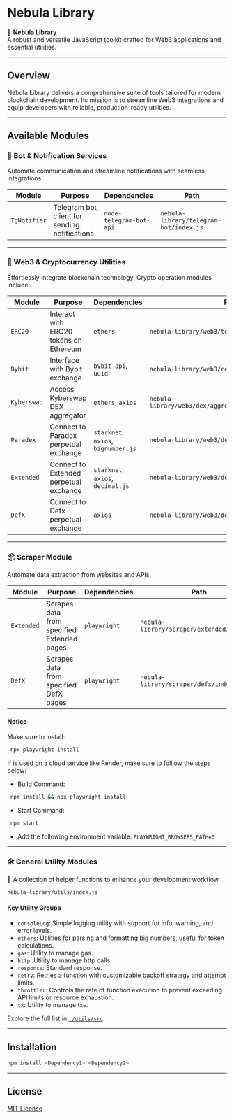 # Nebula Library

🌌 **Nebula Library**  
A robust and versatile JavaScript toolkit crafted for Web3 applications and essential utilities.

---

## Overview

Nebula Library delivers a comprehensive suite of tools tailored for modern blockchain development. Its mission is to streamline Web3 integrations and equip developers with reliable, production-ready utilities.

---

## Available Modules

### 🚀 Bot & Notification Services

Automate communication and streamline notifications with seamless integrations.

| **Module**           | **Purpose**                                         | **Dependencies**           | **Path**                                |
|----------------------|-----------------------------------------------------|----------------------------|-----------------------------------------|
| `TgNotifier`   | Telegram bot client for sending notifications       | `node-telegram-bot-api`    | `nebula-library/telegram-bot/index.js`    |

---

### 🔗 Web3 & Cryptocurrency Utilities

Effortlessly integrate blockchain technology. Crypto operation modules include:

| **Module**   | **Purpose**                                               | **Dependencies**                       | **Path**                                                      |
|--------------|-----------------------------------------------------------|----------------------------------------|---------------------------------------------------------------|
| `ERC20`      | Interact with ERC20 tokens on Ethereum                    | `ethers`                               | `nebula-library/web3/token/ERC20/index.js`                    |
| `Bybit`      | Interface with Bybit exchange                             | `bybit-api`, `uuid`                    | `nebula-library/web3/cex/bybit/index.js`                      |
| `Kyberswap`  | Access Kyberswap DEX aggregator                           | `ethers`, `axios`                      | `nebula-library/web3/dex/aggregator/kyberswap/index.js`       |
| `Paradex`    | Connect to Paradex perpetual exchange                     | `starknet`, `axios`, `bignumber.js`    | `nebula-library/web3/dex/perp/paradex/index.js`               |
| `Extended`   | Connect to Extended perpetual exchange                    | `starknet`, `axios`, `decimal.js`      | `nebula-library/web3/dex/perp/extended/index.js`              |
| `DefX`       | Connect to Defx perpetual exchange                        | `axios`                                | `nebula-library/web3/dex/perp/defx/index.js`                  |

---

### 📦 Scraper Module

Automate data extraction from websites and APIs.

| **Module**   | **Purpose**                                    | **Dependencies**         | **Path**                           |
|--------------|------------------------------------------------|--------------------------|------------------------------------|
| `Extended`    | Scrapes data from specified Extended pages    | `playwright`            | `nebula-library/scraper/extended/index.js`  |
| `DefX`    | Scrapes data from specified DefX pages    | `playwright`            | `nebula-library/scraper/defx/index.js`  |

#### Notice
 Make sure to install:
 ```bash
  npx playwright install
 ```
 If is used on a cloud service like Render, make sure to folllow the steps below:
 - Build Command: 
 ```bash
  npm install && npx playwright install
 ```
 - Start Command: 
 ```bash
  npm start
 ```
 - Add the following environment variable: `PLAYWRIGHT_BROWSERS_PATH=0`

---

### 🛠️ General Utility Modules

🧰 A collection of helper functions to enhance your development workflow.

`nebula-library/utils/index.js`

#### Key Utility Groups

- `consoleLog`: Simple logging utility with support for info, warning, and error levels.
- `ethers`: Utilities for parsing and formatting big numbers, useful for token calculations.
- `gas`: Utility to manage gas.
- `http`: Utility to manage http calls.
- `response`: Standard response.
- `retry`: Retries a function with customizable backoff strategy and attempt limits.
- `throttler`: Controls the rate of function execution to prevent exceeding API limits or resource exhaustion.
- `tx`: Utility to manage txs.

Explore the full list in [`./utils/src`](./utils/src).

---

## Installation

```bash
npm install <Dependency1> <Dependency2>
```

---

## License

[MIT License](LICENSE)